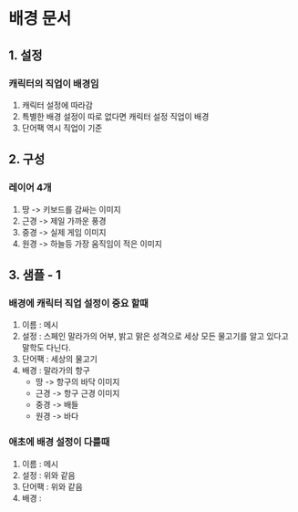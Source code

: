 # 배경 문서
## 1. 설정
### 캐릭터의 직업이 배경임
1) 캐릭터 설정에 따라감
2) 특별한 배경 설정이 따로 없다면 캐릭터 설정 직업이 배경
3) 단어팩 역시 직업이 기준

## 2. 구성
### 레이어 4개
1) 땅 -> 키보드를 감싸는 이미지 
2) 근경 -> 제일 가까운 풍경
3) 중경 -> 실제 게임 이미지
4) 원경 -> 하늘등 가장 움직임이 적은 이미지

## 3. 샘플 - 1 
### 배경에 캐릭터 직업 설정이 중요 할때 
1) 이름 : 메시
2) 설정 : 스페인 말라가의 어부, 밝고 맑은 성격으로 세상 모든 물고기를 알고 있다고 말학도 다닌다.
3) 단어팩 : 세상의 물고기
4) 배경 : 말라가의 항구
    - 땅 -> 항구의 바닥 이미지
    - 근경 -> 항구 근경 이미지
    - 중경 -> 배들
    - 원경 -> 바다   

### 애초에 배경 설정이 다를때 
1) 이름 : 메시
2) 설정 : 위와 같음
3) 단어팩 : 위와 같음
4) 배경 :  
